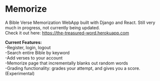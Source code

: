 # Memorize
A Bible Verse Memorization WebApp built with Django and React. Still very much in progress, not currently being updated.<br/>
Check it out here: https://the-treasured-word.herokuapp.com<br/>

<b>Current Features:</b><br/>
-Register, login, logout<br/>
-Search entire Bible by keyword<br/>
-Add verses to your account<br/>
-Memorize page that incrementally blanks out random words<br/>
-Grading functionality: grades your attempt, and gives you a score. (Experimental)<br/>
